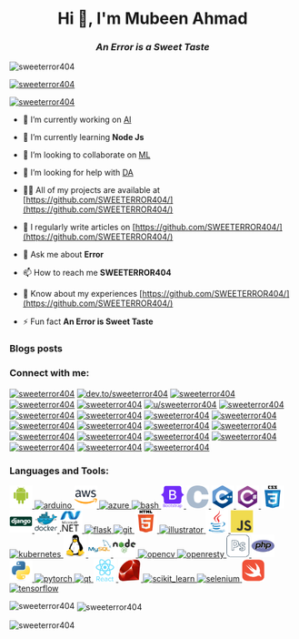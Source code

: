 <h1 align="center">Hi 👋, I'm Mubeen Ahmad</h1>
<h3 align="center"> <b><i>An Error is a Sweet Taste</i></b></h3>

<p align="left"> <img src="https://komarev.com/ghpvc/?username=sweeterror404&label=Profile%20views&color=0e75b6&style=flat" alt="sweeterror404" /> </p>

<p align="left"> <a href="https://github.com/ryo-ma/github-profile-trophy"><img src="https://github-profile-trophy.vercel.app/?username=sweeterror404" alt="sweeterror404" /></a> </p>

<p align="left"> <a href="https://twitter.com/sweeterror404" target="blank"><img src="https://img.shields.io/twitter/follow/sweeterror404?logo=twitter&style=for-the-badge" alt="sweeterror404" /></a> </p>

- 🔭 I’m currently working on [AI](https://github.com/SWEETERROR404/)

- 🌱 I’m currently learning **Node Js**

- 👯 I’m looking to collaborate on [ML](https://github.com/SWEETERROR404/)

- 🤝 I’m looking for help with [DA](https://github.com/SWEETERROR404/)

- 👨‍💻 All of my projects are available at [https://github.com/SWEETERROR404/](https://github.com/SWEETERROR404/)

- 📝 I regularly write articles on [https://github.com/SWEETERROR404/](https://github.com/SWEETERROR404/)

- 💬 Ask me about **Error**

- 📫 How to reach me **SWEETERROR404**

- 📄 Know about my experiences [https://github.com/SWEETERROR404/](https://github.com/SWEETERROR404/)

- ⚡ Fun fact **An Error is Sweet Taste**

### Blogs posts
<!-- BLOG-POST-LIST:START -->
<!-- BLOG-POST-LIST:END -->

<h3 align="left">Connect with me:</h3>
<p align="left">
<a href="https://codepen.io/sweeterror404" target="blank"><img align="center" src="https://cdn.jsdelivr.net/npm/simple-icons@3.0.1/icons/codepen.svg" alt="sweeterror404" height="30" width="40" /></a>
<a href="https://dev.to/sweeterror404" target="blank"><img align="center" src="https://cdn.jsdelivr.net/npm/simple-icons@3.0.1/icons/dev-dot-to.svg" alt="dev.to/sweeterror404" height="30" width="40" /></a>
<a href="https://twitter.com/sweeterror404" target="blank"><img align="center" src="https://cdn.jsdelivr.net/npm/simple-icons@3.0.1/icons/twitter.svg" alt="sweeterror404" height="30" width="40" /></a>
<a href="https://linkedin.com/in/sweeterror404" target="blank"><img align="center" src="https://cdn.jsdelivr.net/npm/simple-icons@3.0.1/icons/linkedin.svg" alt="sweeterror404" height="30" width="40" /></a>
<a href="https://stackoverflow.com/users/15207214/sweeterror404" target="blank"><img align="center" src="https://cdn.jsdelivr.net/npm/simple-icons@3.0.1/icons/stackoverflow.svg" alt="sweeterror404" height="30" width="40" /></a>
<a href="https://codesandbox.io/u/sweeterror404" target="blank"><img align="center" src="https://cdn.jsdelivr.net/npm/simple-icons@3.0.1/icons/codesandbox.svg" alt="u/sweeterror404" height="30" width="40" /></a>
<a href="https://kaggle.com/sweeterror404" target="blank"><img align="center" src="https://cdn.jsdelivr.net/npm/simple-icons@3.0.1/icons/kaggle.svg" alt="sweeterror404" height="30" width="40" /></a>
<a href="https://fb.com/sweeterror404" target="blank"><img align="center" src="https://cdn.jsdelivr.net/npm/simple-icons@3.0.1/icons/facebook.svg" alt="sweeterror404" height="30" width="40" /></a>
<a href="https://instagram.com/sweeterror404" target="blank"><img align="center" src="https://cdn.jsdelivr.net/npm/simple-icons@3.0.1/icons/instagram.svg" alt="sweeterror404" height="30" width="40" /></a>
<a href="https://dribbble.com/sweeterror404" target="blank"><img align="center" src="https://cdn.jsdelivr.net/npm/simple-icons@3.0.1/icons/dribbble.svg" alt="sweeterror404" height="30" width="40" /></a>
<a href="https://www.behance.net/sweeterror404" target="blank"><img align="center" src="https://cdn.jsdelivr.net/npm/simple-icons@3.0.1/icons/behance.svg" alt="sweeterror404" height="30" width="40" /></a>
<a href="https://medium.com/sweeterror404" target="blank"><img align="center" src="https://cdn.jsdelivr.net/npm/simple-icons@3.0.1/icons/medium.svg" alt="sweeterror404" height="30" width="40" /></a>
<a href="https://www.youtube.com/c/sweeterror404" target="blank"><img align="center" src="https://cdn.jsdelivr.net/npm/simple-icons@3.0.1/icons/youtube.svg" alt="sweeterror404" height="30" width="40" /></a>
<a href="https://www.codechef.com/users/sweeterror404" target="blank"><img align="center" src="https://cdn.jsdelivr.net/npm/simple-icons@3.1.0/icons/codechef.svg" alt="sweeterror404" height="30" width="40" /></a>
<a href="https://www.hackerrank.com/sweeterror404" target="blank"><img align="center" src="https://cdn.jsdelivr.net/npm/simple-icons@3.0.1/icons/hackerrank.svg" alt="sweeterror404" height="30" width="40" /></a>
<a href="https://codeforces.com/profile/sweeterror404" target="blank"><img align="center" src="https://cdn.jsdelivr.net/npm/simple-icons@3.0.1/icons/codeforces.svg" alt="sweeterror404" height="30" width="40" /></a>
<a href="https://www.leetcode.com/sweeterror404" target="blank"><img align="center" src="https://cdn.jsdelivr.net/npm/simple-icons@3.0.1/icons/leetcode.svg" alt="sweeterror404" height="30" width="40" /></a>
<a href="https://www.hackerearth.com/sweeterror404" target="blank"><img align="center" src="https://cdn.jsdelivr.net/npm/simple-icons@3.0.1/icons/hackerearth.svg" alt="sweeterror404" height="30" width="40" /></a>
<a href="https://auth.geeksforgeeks.org/user/sweeterror404" target="blank"><img align="center" src="https://cdn.jsdelivr.net/npm/simple-icons@3.0.1/icons/geeksforgeeks.svg" alt="sweeterror404" height="30" width="40" /></a>
<a href="https://www.topcoder.com/members/sweeterror404" target="blank"><img align="center" src="https://cdn.jsdelivr.net/npm/simple-icons@3.0.1/icons/topcoder.svg" alt="sweeterror404" height="30" width="40" /></a>
<a href="https://discord.gg/sweeterror404" target="blank"><img align="center" src="https://cdn.jsdelivr.net/npm/simple-icons@3.0.1/icons/discord.svg" alt="sweeterror404" height="30" width="40" /></a>
<a href="/sweeterror404" target="blank"><img align="center" src="https://cdn.jsdelivr.net/npm/simple-icons@3.0.1/icons/rss.svg" alt="sweeterror404" height="30" width="40" /></a>
</p>

<h3 align="left">Languages and Tools:</h3>
<p align="left"> <a href="https://developer.android.com" target="_blank"> <img src="https://raw.githubusercontent.com/devicons/devicon/master/icons/android/android-original-wordmark.svg" alt="android" width="40" height="40"/> </a> <a href="https://www.arduino.cc/" target="_blank"> <img src="https://cdn.worldvectorlogo.com/logos/arduino-1.svg" alt="arduino" width="40" height="40"/> </a> <a href="https://aws.amazon.com" target="_blank"> <img src="https://raw.githubusercontent.com/devicons/devicon/master/icons/amazonwebservices/amazonwebservices-original-wordmark.svg" alt="aws" width="40" height="40"/> </a> <a href="https://azure.microsoft.com/en-in/" target="_blank"> <img src="https://www.vectorlogo.zone/logos/microsoft_azure/microsoft_azure-icon.svg" alt="azure" width="40" height="40"/> </a> <a href="https://www.gnu.org/software/bash/" target="_blank"> <img src="https://www.vectorlogo.zone/logos/gnu_bash/gnu_bash-icon.svg" alt="bash" width="40" height="40"/> </a> <a href="https://getbootstrap.com" target="_blank"> <img src="https://raw.githubusercontent.com/devicons/devicon/master/icons/bootstrap/bootstrap-plain-wordmark.svg" alt="bootstrap" width="40" height="40"/> </a> <a href="https://www.cprogramming.com/" target="_blank"> <img src="https://raw.githubusercontent.com/devicons/devicon/master/icons/c/c-original.svg" alt="c" width="40" height="40"/> </a> <a href="https://www.w3schools.com/cpp/" target="_blank"> <img src="https://raw.githubusercontent.com/devicons/devicon/master/icons/cplusplus/cplusplus-original.svg" alt="cplusplus" width="40" height="40"/> </a> <a href="https://www.w3schools.com/cs/" target="_blank"> <img src="https://raw.githubusercontent.com/devicons/devicon/master/icons/csharp/csharp-original.svg" alt="csharp" width="40" height="40"/> </a> <a href="https://www.w3schools.com/css/" target="_blank"> <img src="https://raw.githubusercontent.com/devicons/devicon/master/icons/css3/css3-original-wordmark.svg" alt="css3" width="40" height="40"/> </a> <a href="https://www.djangoproject.com/" target="_blank"> <img src="https://raw.githubusercontent.com/devicons/devicon/master/icons/django/django-original.svg" alt="django" width="40" height="40"/> </a> <a href="https://www.docker.com/" target="_blank"> <img src="https://raw.githubusercontent.com/devicons/devicon/master/icons/docker/docker-original-wordmark.svg" alt="docker" width="40" height="40"/> </a> <a href="https://dotnet.microsoft.com/" target="_blank"> <img src="https://raw.githubusercontent.com/devicons/devicon/master/icons/dot-net/dot-net-original-wordmark.svg" alt="dotnet" width="40" height="40"/> </a> <a href="https://flask.palletsprojects.com/" target="_blank"> <img src="https://www.vectorlogo.zone/logos/pocoo_flask/pocoo_flask-icon.svg" alt="flask" width="40" height="40"/> </a> <a href="https://git-scm.com/" target="_blank"> <img src="https://www.vectorlogo.zone/logos/git-scm/git-scm-icon.svg" alt="git" width="40" height="40"/> </a> <a href="https://www.w3.org/html/" target="_blank"> <img src="https://raw.githubusercontent.com/devicons/devicon/master/icons/html5/html5-original-wordmark.svg" alt="html5" width="40" height="40"/> </a> <a href="https://www.adobe.com/in/products/illustrator.html" target="_blank"> <img src="https://www.vectorlogo.zone/logos/adobe_illustrator/adobe_illustrator-icon.svg" alt="illustrator" width="40" height="40"/> </a> <a href="https://www.java.com" target="_blank"> <img src="https://raw.githubusercontent.com/devicons/devicon/master/icons/java/java-original.svg" alt="java" width="40" height="40"/> </a> <a href="https://developer.mozilla.org/en-US/docs/Web/JavaScript" target="_blank"> <img src="https://raw.githubusercontent.com/devicons/devicon/master/icons/javascript/javascript-original.svg" alt="javascript" width="40" height="40"/> </a> <a href="https://kubernetes.io" target="_blank"> <img src="https://www.vectorlogo.zone/logos/kubernetes/kubernetes-icon.svg" alt="kubernetes" width="40" height="40"/> </a> <a href="https://www.linux.org/" target="_blank"> <img src="https://raw.githubusercontent.com/devicons/devicon/master/icons/linux/linux-original.svg" alt="linux" width="40" height="40"/> </a> <a href="https://www.mysql.com/" target="_blank"> <img src="https://raw.githubusercontent.com/devicons/devicon/master/icons/mysql/mysql-original-wordmark.svg" alt="mysql" width="40" height="40"/> </a> <a href="https://nodejs.org" target="_blank"> <img src="https://raw.githubusercontent.com/devicons/devicon/master/icons/nodejs/nodejs-original-wordmark.svg" alt="nodejs" width="40" height="40"/> </a> <a href="https://opencv.org/" target="_blank"> <img src="https://www.vectorlogo.zone/logos/opencv/opencv-icon.svg" alt="opencv" width="40" height="40"/> </a> <a href="https://openresty.org/" target="_blank"> <img src="https://openresty.org/images/logo.png" alt="openresty" width="40" height="40"/> </a> <a href="https://www.photoshop.com/en" target="_blank"> <img src="https://raw.githubusercontent.com/devicons/devicon/master/icons/photoshop/photoshop-line.svg" alt="photoshop" width="40" height="40"/> </a> <a href="https://www.php.net" target="_blank"> <img src="https://raw.githubusercontent.com/devicons/devicon/master/icons/php/php-original.svg" alt="php" width="40" height="40"/> </a> <a href="https://www.python.org" target="_blank"> <img src="https://raw.githubusercontent.com/devicons/devicon/master/icons/python/python-original.svg" alt="python" width="40" height="40"/> </a> <a href="https://pytorch.org/" target="_blank"> <img src="https://www.vectorlogo.zone/logos/pytorch/pytorch-icon.svg" alt="pytorch" width="40" height="40"/> </a> <a href="https://www.qt.io/" target="_blank"> <img src="https://upload.wikimedia.org/wikipedia/commons/0/0b/Qt_logo_2016.svg" alt="qt" width="40" height="40"/> </a> <a href="https://reactjs.org/" target="_blank"> <img src="https://raw.githubusercontent.com/devicons/devicon/master/icons/react/react-original-wordmark.svg" alt="react" width="40" height="40"/> </a> <a href="https://www.ruby-lang.org/en/" target="_blank"> <img src="https://raw.githubusercontent.com/devicons/devicon/master/icons/ruby/ruby-original.svg" alt="ruby" width="40" height="40"/> </a> <a href="https://scikit-learn.org/" target="_blank"> <img src="https://upload.wikimedia.org/wikipedia/commons/0/05/Scikit_learn_logo_small.svg" alt="scikit_learn" width="40" height="40"/> </a> <a href="https://www.selenium.dev" target="_blank"> <img src="https://raw.githubusercontent.com/detain/svg-logos/780f25886640cef088af994181646db2f6b1a3f8/svg/selenium-logo.svg" alt="selenium" width="40" height="40"/> </a> <a href="https://developer.apple.com/swift/" target="_blank"> <img src="https://raw.githubusercontent.com/devicons/devicon/master/icons/swift/swift-original.svg" alt="swift" width="40" height="40"/> </a> <a href="https://www.tensorflow.org" target="_blank"> <img src="https://www.vectorlogo.zone/logos/tensorflow/tensorflow-icon.svg" alt="tensorflow" width="40" height="40"/> </a> </p>

<p><img align="left" src="https://github-readme-stats.vercel.app/api/top-langs?username=sweeterror404&show_icons=true&locale=en&layout=compact" alt="sweeterror404" /></p>

<p>&nbsp;<img align="center" src="https://github-readme-stats.vercel.app/api?username=sweeterror404&show_icons=true&theme=dark&title_color=000000&cache_seconds=1800&locale=en" alt="sweeterror404" /></p>

<p><img align="center" src="https://github-readme-streak-stats.herokuapp.com/?user=sweeterror404&" alt="sweeterror404" /></p>

